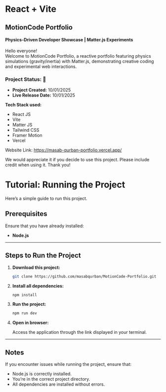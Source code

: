 # React + Vite
## MotionCode Portfolio
#### Physics-Driven Developer Showcase | Matter.js Experiments
Hello everyone!  
Welcome to MotionCode Portfolio, a reactive portfolio featuring physics simulations (gravity/inertia) with Matter.js, demonstrating creative coding and experimental web interactions.

### Project Status: 🚀  
- **Project Created:** 10/01/2025    
- **Live Release Date:** 10/01/2025

**Tech Stack used:**  
- React JS  
- Vite
- Matter JS
- Tailwind CSS
- Framer Motion  
- Vercel

Website Link:
https://masab-qurban-portfolio.vercel.app/

We would appreciate it if you decide to use this project. Please include credit when using it. Thank you! 
# Tutorial: Running the Project  

Here’s a simple guide to run this project.  

## Prerequisites  

Ensure that you have already installed:  
- **Node.js**  

---

## Steps to Run the Project  

1. **Download this project:**  

   ```bash  
   git clone https://github.com/masabqurban/MotionCode-Portfolio.git
   ```  

2. **Install all dependencies:**  

   ```bash  
   npm install  
   ```  

3. **Run the project:**  

   ```bash  
   npm run dev  
   ```  

4. **Open in browser:**  

   Access the application through the link displayed in your terminal.  

---

## Notes  

If you encounter issues while running the project, ensure that:  
- Node.js is correctly installed.  
- You’re in the correct project directory.  
- All dependencies are installed without errors.  
